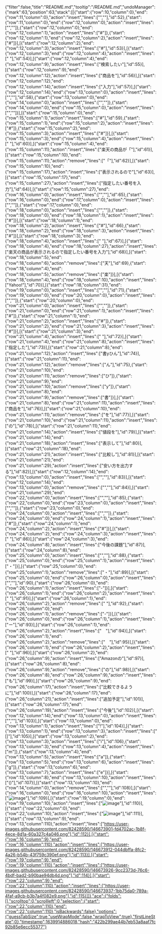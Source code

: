 {"filter":false,"title":"README.md","tooltip":"/README.md","undoManager":{"mark":63,"position":63,"stack":[[{"start":{"row":10,"column":0},"end":{"row":11,"column":0},"action":"insert","lines":["",""],"id":52},{"start":{"row":11,"column":0},"end":{"row":12,"column":0},"action":"insert","lines":["",""]},{"start":{"row":12,"column":0},"end":{"row":12,"column":1},"action":"insert","lines":["#"]},{"start":{"row":12,"column":1},"end":{"row":12,"column":2},"action":"insert","lines":["#"]}],[{"start":{"row":12,"column":2},"end":{"row":12,"column":3},"action":"insert","lines":["#"],"id":53}],[{"start":{"row":12,"column":3},"end":{"row":12,"column":4},"action":"insert","lines":[" "],"id":54}],[{"start":{"row":12,"column":4},"end":{"row":12,"column":9},"action":"insert","lines":["検索したい"],"id":55}],[{"start":{"row":12,"column":9},"end":{"row":12,"column":12},"action":"insert","lines":["商品を"],"id":56}],[{"start":{"row":12,"column":12},"end":{"row":12,"column":14},"action":"insert","lines":["入力"],"id":57}],[{"start":{"row":12,"column":14},"end":{"row":13,"column":0},"action":"insert","lines":["",""],"id":58},{"start":{"row":13,"column":0},"end":{"row":14,"column":0},"action":"insert","lines":["",""]},{"start":{"row":14,"column":0},"end":{"row":15,"column":0},"action":"insert","lines":["",""]}],[{"start":{"row":15,"column":0},"end":{"row":15,"column":1},"action":"insert","lines":["#"],"id":59},{"start":{"row":15,"column":1},"end":{"row":15,"column":2},"action":"insert","lines":["#"]},{"start":{"row":15,"column":2},"end":{"row":15,"column":3},"action":"insert","lines":["#"]}],[{"start":{"row":15,"column":3},"end":{"row":15,"column":4},"action":"insert","lines":[" "],"id":60}],[{"start":{"row":15,"column":4},"end":{"row":15,"column":11},"action":"insert","lines":["楽天の商品が「"],"id":61}],[{"start":{"row":15,"column":10},"end":{"row":15,"column":11},"action":"remove","lines":["「"],"id":62}],[{"start":{"row":15,"column":10},"end":{"row":15,"column":17},"action":"insert","lines":["表示されるので"],"id":63}],[{"start":{"row":15,"column":17},"end":{"row":15,"column":27},"action":"insert","lines":["指定したい番号を入力"],"id":64}],[{"start":{"row":15,"column":27},"end":{"row":16,"column":0},"action":"insert","lines":["",""],"id":65},{"start":{"row":16,"column":0},"end":{"row":17,"column":0},"action":"insert","lines":["",""]},{"start":{"row":17,"column":0},"end":{"row":18,"column":0},"action":"insert","lines":["",""]},{"start":{"row":18,"column":0},"end":{"row":18,"column":1},"action":"insert","lines":["#"]}],[{"start":{"row":18,"column":1},"end":{"row":18,"column":2},"action":"insert","lines":["#"],"id":66},{"start":{"row":18,"column":2},"end":{"row":18,"column":3},"action":"insert","lines":["#"]}],[{"start":{"row":18,"column":3},"end":{"row":18,"column":4},"action":"insert","lines":[" "],"id":67}],[{"start":{"row":18,"column":4},"end":{"row":18,"column":27},"action":"insert","lines":["楽天の商品が表示されるので指定したい番号を入力"],"id":68}],[{"start":{"row":18,"column":5},"end":{"row":18,"column":6},"action":"remove","lines":["天"],"id":69},{"start":{"row":18,"column":4},"end":{"row":18,"column":5},"action":"remove","lines":["楽"]}],[{"start":{"row":18,"column":4},"end":{"row":18,"column":10},"action":"insert","lines":["Yahoo!"],"id":70}],[{"start":{"row":18,"column":31},"end":{"row":19,"column":0},"action":"insert","lines":["",""],"id":71},{"start":{"row":19,"column":0},"end":{"row":20,"column":0},"action":"insert","lines":["",""]},{"start":{"row":20,"column":0},"end":{"row":21,"column":0},"action":"insert","lines":["",""]},{"start":{"row":21,"column":0},"end":{"row":21,"column":1},"action":"insert","lines":["#"]},{"start":{"row":21,"column":1},"end":{"row":21,"column":2},"action":"insert","lines":["#"]},{"start":{"row":21,"column":2},"end":{"row":21,"column":3},"action":"insert","lines":["#"]}],[{"start":{"row":21,"column":3},"end":{"row":21,"column":4},"action":"insert","lines":[" "],"id":72}],[{"start":{"row":21,"column":4},"end":{"row":21,"column":8},"action":"insert","lines":["指定した"],"id":73}],[{"start":{"row":21,"column":8},"end":{"row":21,"column":12},"action":"insert","lines":["書yひん"],"id":74}],[{"start":{"row":21,"column":11},"end":{"row":21,"column":12},"action":"remove","lines":["ん"],"id":75},{"start":{"row":21,"column":10},"end":{"row":21,"column":11},"action":"remove","lines":["ひ"]},{"start":{"row":21,"column":9},"end":{"row":21,"column":10},"action":"remove","lines":["y"]},{"start":{"row":21,"column":8},"end":{"row":21,"column":9},"action":"remove","lines":["書"]}],[{"start":{"row":21,"column":8},"end":{"row":21,"column":11},"action":"insert","lines":["商品を"],"id":76}],[{"start":{"row":21,"column":10},"end":{"row":21,"column":11},"action":"remove","lines":["を"],"id":77}],[{"start":{"row":21,"column":10},"end":{"row":21,"column":11},"action":"insert","lines":["の"],"id":78}],[{"start":{"row":21,"column":11},"end":{"row":21,"column":14},"action":"insert","lines":["値段を"],"id":79}],[{"start":{"row":21,"column":14},"end":{"row":21,"column":18},"action":"insert","lines":["表示して"],"id":80}],[{"start":{"row":21,"column":18},"end":{"row":21,"column":21},"action":"insert","lines":["比較し"],"id":81}],[{"start":{"row":21,"column":21},"end":{"row":21,"column":29},"action":"insert","lines":["安い方を出力する"],"id":82}],[{"start":{"row":12,"column":14},"end":{"row":13,"column":0},"action":"insert","lines":["",""],"id":83}],[{"start":{"row":12,"column":14},"end":{"row":13,"column":0},"action":"remove","lines":["",""],"id":84}],[{"start":{"row":21,"column":29},"end":{"row":22,"column":0},"action":"insert","lines":["",""],"id":85},{"start":{"row":22,"column":0},"end":{"row":23,"column":0},"action":"insert","lines":["",""]},{"start":{"row":23,"column":0},"end":{"row":24,"column":0},"action":"insert","lines":["",""]},{"start":{"row":24,"column":0},"end":{"row":24,"column":1},"action":"insert","lines":["#"]},{"start":{"row":24,"column":1},"end":{"row":24,"column":2},"action":"insert","lines":["#"]}],[{"start":{"row":24,"column":2},"end":{"row":24,"column":3},"action":"insert","lines":[" "],"id":86}],[{"start":{"row":24,"column":3},"end":{"row":24,"column":8},"action":"insert","lines":["今後の課題"],"id":87}],[{"start":{"row":24,"column":8},"end":{"row":25,"column":0},"action":"insert","lines":["",""],"id":88},{"start":{"row":25,"column":0},"end":{"row":25,"column":1},"action":"insert","lines":["・"]}],[{"start":{"row":25,"column":0},"end":{"row":25,"column":1},"action":"remove","lines":["・"],"id":89}],[{"start":{"row":25,"column":0},"end":{"row":26,"column":0},"action":"insert","lines":["",""],"id":90},{"start":{"row":26,"column":0},"end":{"row":26,"column":1},"action":"insert","lines":["-"]}],[{"start":{"row":26,"column":1},"end":{"row":26,"column":2},"action":"insert","lines":[" "],"id":91}],[{"start":{"row":26,"column":1},"end":{"row":26,"column":2},"action":"remove","lines":[" "],"id":92},{"start":{"row":26,"column":0},"end":{"row":26,"column":1},"action":"remove","lines":["-"]}],[{"start":{"row":26,"column":0},"end":{"row":26,"column":1},"action":"insert","lines":["ー"],"id":93}],[{"start":{"row":26,"column":1},"end":{"row":26,"column":2},"action":"insert","lines":["　"],"id":94}],[{"start":{"row":26,"column":1},"end":{"row":26,"column":2},"action":"remove","lines":["　"],"id":95}],[{"start":{"row":26,"column":1},"end":{"row":26,"column":2},"action":"insert","lines":[" "],"id":96}],[{"start":{"row":26,"column":2},"end":{"row":26,"column":9},"action":"insert","lines":["Amazonの"],"id":97}],[{"start":{"row":26,"column":8},"end":{"row":26,"column":9},"action":"remove","lines":["の"],"id":98}],[{"start":{"row":26,"column":8},"end":{"row":26,"column":9},"action":"insert","lines":["も"],"id":99}],[{"start":{"row":26,"column":9},"end":{"row":26,"column":17},"action":"insert","lines":["比較できるように"],"id":100}],[{"start":{"row":26,"column":17},"end":{"row":26,"column":21},"action":"insert","lines":["追加予定"],"id":101}],[{"start":{"row":26,"column":17},"end":{"row":26,"column":19},"action":"insert","lines":["今後"],"id":102}],[{"start":{"row":12,"column":14},"end":{"row":13,"column":0},"action":"insert","lines":["",""],"id":103}],[{"start":{"row":13,"column":0},"end":{"row":13,"column":1},"action":"insert","lines":["!"],"id":104}],[{"start":{"row":13,"column":1},"end":{"row":13,"column":3},"action":"insert","lines":["[]"],"id":105}],[{"start":{"row":13,"column":2},"end":{"row":13,"column":3},"action":"insert","lines":["i"],"id":106},{"start":{"row":13,"column":3},"end":{"row":13,"column":4},"action":"insert","lines":["m"]},{"start":{"row":13,"column":4},"end":{"row":13,"column":5},"action":"insert","lines":["a"]},{"start":{"row":13,"column":5},"end":{"row":13,"column":6},"action":"insert","lines":["g"]},{"start":{"row":13,"column":6},"end":{"row":13,"column":7},"action":"insert","lines":["e"]}],[{"start":{"row":13,"column":8},"end":{"row":13,"column":10},"action":"insert","lines":["()"],"id":107}],[{"start":{"row":13,"column":10},"end":{"row":14,"column":0},"action":"remove","lines":["",""],"id":108}],[{"start":{"row":16,"column":0},"end":{"row":16,"column":10},"action":"insert","lines":["![image]()"],"id":109}],[{"start":{"row":19,"column":0},"end":{"row":19,"column":10},"action":"insert","lines":["![image]()"],"id":110}],[{"start":{"row":22,"column":0},"end":{"row":22,"column":10},"action":"insert","lines":["![image]()"],"id":111}],[{"start":{"row":13,"column":9},"end":{"row":13,"column":110},"action":"insert","lines":["https://user-images.githubusercontent.com/82428590/146673901-fd4702ac-1b8f-4ece-8d1a-60a327c4a046.png"],"id":112}],[{"start":{"row":16,"column":9},"end":{"row":16,"column":110},"action":"insert","lines":["https://user-images.githubusercontent.com/82428590/146673912-044dbffa-8fc2-4a26-b54b-43f759c390ef.png"],"id":113}],[{"start":{"row":19,"column":9},"end":{"row":19,"column":110},"action":"insert","lines":["https://user-images.githubusercontent.com/82428590/146673926-9cc2373d-76c6-4bdf-bad2-b90bae94db4d.png"],"id":114}],[{"start":{"row":22,"column":9},"end":{"row":22,"column":110},"action":"insert","lines":["https://user-images.githubusercontent.com/82428590/146673937-1bb75da0-789a-4faf-a9cb-b3b7a4f082e9.png"],"id":115}]]},"ace":{"folds":[],"scrolltop":0,"scrollleft":0,"selection":{"start":{"row":22,"column":110},"end":{"row":22,"column":110},"isBackwards":false},"options":{"guessTabSize":true,"useWrapMode":false,"wrapToView":true},"firstLineState":0},"timestamp":1639914886018,"hash":"422b299ae44b7eb53a8aaf7fc92b85e6ecc55377"}